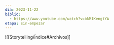 ```yaml
---
dia: 2023-11-22
biblio:
  - https://www.youtube.com/watch?v=bkM1KengtYA
etapa: sin-empezar
---
```









![[Storytelling/Índice#Archivos]]